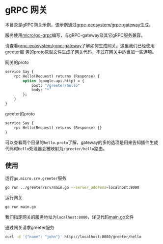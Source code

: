 # gRPC 网关

本目录是gRPC网关示例，该示例通过[grpc-ecosystem/grpc-gateway](https://github.com/grpc-ecosystem/grpc-gateway)生成。

服务使用[micro/go-grpc](https://github.com/micro/go-grpc)编写，与gRPC-gateway及其它gRPC服务兼容。
                              
请查看[grpc-ecosystem/grpc-gateway](https://github.com/grpc-ecosystem/grpc-gateway)了解如何生成网关。这里我们已经使用greeter服
务的proto原型文件生成了网关代码，不过在网关中适当加一些选项。

网关的proto

```proto
service Say {
	rpc Hello(Request) returns (Response) {
		option (google.api.http) = {
			post: "/greeter/hello"
			body: "*"
		};
	}
}
```

greeter的proto

```proto
service Say {
	rpc Hello(Request) returns (Response) {}
}
```

可以查看两个目录的`hello.proto`了解，gateway的多的选项是用来告知插件生成代码时`Hello`处理器会被映射为`/greeter/hello`路由。

## 使用

运行`go.micro.srv.greeter`服务

```bash
go run ../greeter/srv/main.go --server_address=localhost:9090
```

运行网关

```bash
go run main.go
```

我们指定网关的服务地址为`localhost:8080`，详见代码[main.go](main.go)文件

通过网关请求greeter服务

```bash
curl -d '{"name": "john"}' http://localhost:8080/greeter/hello
```



